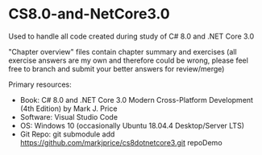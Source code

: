 # CS8.0-and-NetCore3.0
Used to handle all code created during study of C# 8.0 and .NET Core 3.0

"Chapter overview" files contain chapter summary and exercises (all exercise answers are my own and therefore could be wrong, please feel free to branch and submit your better answers for review/merge)

Primary resources:
- Book: C# 8.0 and .NET Core 3.0 Modern Cross-Platform Development (4th Edition) by Mark J. Price
- Software: Visual Studio Code
- OS: Windows 10 (occasionally Ubuntu 18.04.4 Desktop/Server LTS)
- Git Repo: git submodule add https://github.com/markjprice/cs8dotnetcore3.git repoDemo